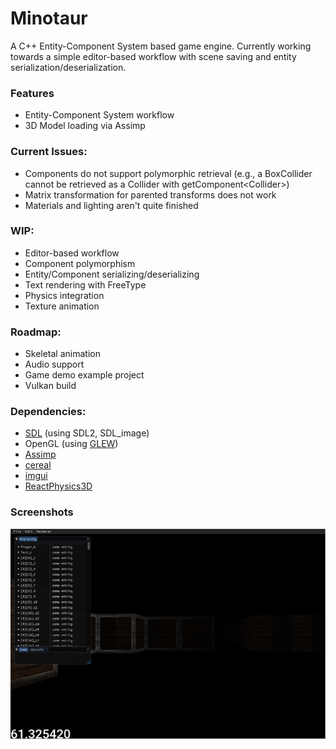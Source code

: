 # Minotaur
A C++ Entity-Component System based game engine.  Currently working towards a simple editor-based workflow with scene saving and entity serialization/deserialization.

### Features
* Entity-Component System workflow
* 3D Model loading via Assimp

### Current Issues:
* Components do not support polymorphic retrieval (e.g., a BoxCollider cannot be retrieved as a Collider with getComponent\<Collider\>)
* Matrix transformation for parented transforms does not work
* Materials and lighting aren't quite finished

### WIP:
* Editor-based workflow
* Component polymorphism
* Entity/Component serializing/deserializing
* Text rendering with FreeType
* Physics integration
* Texture animation

### Roadmap:
* Skeletal animation
* Audio support
* Game demo example project
* Vulkan build

### Dependencies:
* [SDL](https://www.libsdl.org/) (using SDL2, SDL_image)
* OpenGL (using [GLEW](http://glew.sourceforge.net/))
* [Assimp](http://www.assimp.org/)
* [cereal](https://uscilab.github.io/cereal/index.html)
* [imgui](https://github.com/ocornut/imgui)
* [ReactPhysics3D](https://www.reactphysics3d.com/)

### Screenshots
![Editor View](https://raw.githubusercontent.com/nmacadam/Minotaur/master/Screenshots/boxroom.PNG)
